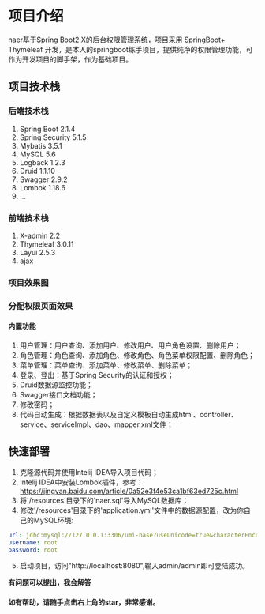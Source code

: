 # 项目介绍

naer基于Spring Boot2.X的后台权限管理系统，项目采用 SpringBoot+ Thymeleaf 开发，是本人的springboot练手项目，提供纯净的权限管理功能，可作为开发项目的脚手架，作为基础项目。

 

## 项目技术栈

### 后端技术栈

1. Spring Boot 2.1.4
2. Spring Security 5.1.5
3. Mybatis 3.5.1
4. MySQL 5.6
5. Logback 1.2.3
6. Druid 1.1.10
7. Swagger 2.9.2
8. Lombok 1.18.6
9. ...

### 前端技术栈

1. X-admin 2.2
2. Thymeleaf 3.0.11
3. Layui 2.5.3
4. ajax

### 项目效果图



### 分配权限页面效果



#### 内置功能
1. 用户管理：用户查询、添加用户、修改用户、用户角色设置、删除用户；
2. 角色管理：角色查询、添加角色、修改角色、角色菜单权限配置、删除角色；
3. 菜单管理：菜单查询、添加菜单、修改菜单、删除菜单；
4. 登录、登出：基于Spring Security的认证和授权；
5. Druid数据源监控功能；
6. Swagger接口文档功能；
7. 修改密码；
8. 代码自动生成：根据数据表以及自定义模板自动生成html、controller、service、serviceImpl、dao、mapper.xml文件；

## 快速部署

1. 克隆源代码并使用Intelij IDEA导入项目代码；
2. Intelij IDEA中安装Lombok插件，参考：https://jingyan.baidu.com/article/0a52e3f4e53ca1bf63ed725c.html
3. 将'/resources'目录下的'naer.sql'导入MySQL数据库；
4. 修改'/resources'目录下的'application.yml'文件中的数据源配置，改为你自己的MySQL环境:

```yml
url: jdbc:mysql://127.0.0.1:3306/umi-base?useUnicode=true&characterEncoding=utf-8&allowMultiQueries=true&useSSL=false&serverTimezone=UTC
username: root
password: root
```

5. 启动项目，访问"http://localhost:8080",输入admin/admin即可登陆成功。



**有问题可以提出，我会解答**

#### 如有帮助，请随手点击右上角的star，非常感谢。




